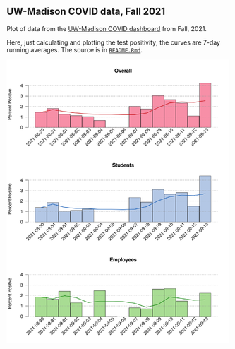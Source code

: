 ## UW-Madison COVID data, Fall 2021

Plot of data from the [UW-Madison COVID
dashboard](https://covidresponse.wisc.edu/dashboard/) from Fall, 2021.

Here, just calculating and plotting the test positivity;
the curves are 7-day running averages.
The source is in [`README.Rmd`](README.Rmd).






![plot of chunk bar_plots](bar_plots-1.svg)
